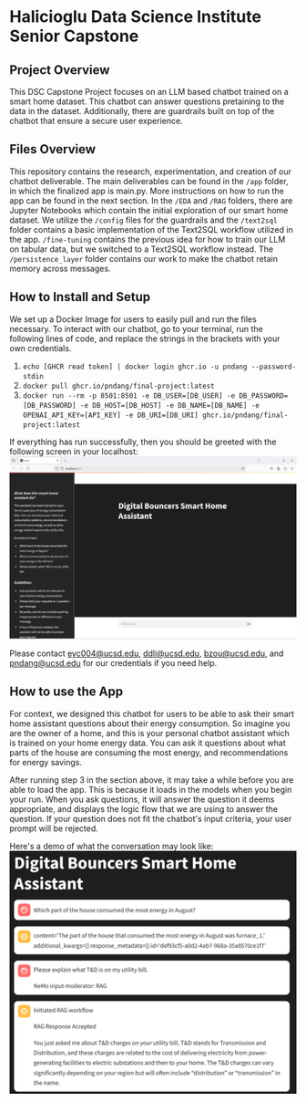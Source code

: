 # Halicioglu Data Science Institute Senior Capstone

## Project Overview
This DSC Capstone Project focuses on an LLM based chatbot trained on a smart home dataset. This chatbot can answer questions pretaining to the data in the dataset. Additionally, there are guardrails built on top of the chatbot that ensure a secure user experience.

## Files Overview
This repository contains the research, experimentation, and creation of our chatbot deliverable. The main deliverables can be found in the `/app` folder, in which the finalized app is main.py. More instructions on how to run the app can be found in the next section. In the `/EDA` and   `/RAG` folders, there are Jupyter Notebooks which contain the initial exploration of our smart home dataset. We utilize the `/config` files for the guardrails and the `/text2sql` folder contains a basic implementation of the Text2SQL workflow utilized in the app. `/fine-tuning` contains the previous idea for how to train our LLM on tabular data, but we switched to a Text2SQL workflow instead. The `/persistence_layer` folder contains our work to make the chatbot retain memory across messages.

## How to Install and Setup
We set up a Docker Image for users to easily pull and run the files necessary. To interact with our chatbot, go to your terminal, run the following lines of code, and replace the strings in the brackets with your own credentials. 
1. `echo [GHCR read token] | docker login ghcr.io -u pndang --password-stdin`
2. `docker pull ghcr.io/pndang/final-project:latest`
3. `docker run --rm -p 8501:8501 -e DB_USER=[DB_USER] -e DB_PASSWORD=[DB_PASSWORD] -e DB_HOST=[DB_HOST] -e DB_NAME=[DB_NAME] -e OPENAI_API_KEY=[API_KEY] -e DB_URI=[DB_URI] ghcr.io/pndang/final-project:latest`

If everything has run successfully, then you should be greeted with the following screen in your localhost:
![Opening Screen](/images/final_demo_opening_screen.png)

Please contact eyc004@ucsd.edu, ddli@ucsd.edu, bzou@ucsd.edu, and pndang@ucsd.edu for our credentials if you need help.


## How to use the App
For context, we designed this chatbot for users to be able to ask their smart home assistant questions about their energy consumption. So imagine you are the owner of a home, and this is your personal chatbot assistant which is trained on your home energy data. You can ask it questions about what parts of the house are consuming the most energy, and recommendations for energy savings.  

After running step 3 in the section above, it may take a while before you are able to load the app. This is because it loads in the models when you begin your run. When you ask questions, it will answer the question it deems appropriate, and displays the logic flow that we are using to answer the question. If your question does not fit the chatbot's input criteria, your user prompt will be rejected.

Here's a demo of what the conversation may look like:
![Demo Response](/images/final_demo.png)
